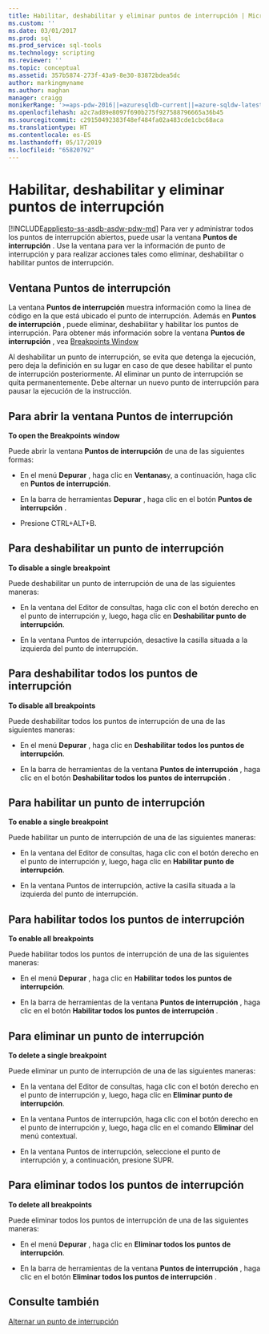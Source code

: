 ```yaml
---
title: Habilitar, deshabilitar y eliminar puntos de interrupción | Microsoft Docs
ms.custom: ''
ms.date: 03/01/2017
ms.prod: sql
ms.prod_service: sql-tools
ms.technology: scripting
ms.reviewer: ''
ms.topic: conceptual
ms.assetid: 357b5874-273f-43a9-8e30-83872bdea5dc
author: markingmyname
ms.author: maghan
manager: craigg
monikerRange: '>=aps-pdw-2016||=azuresqldb-current||=azure-sqldw-latest||>=sql-server-2016||=sqlallproducts-allversions||>=sql-server-linux-2017||=azuresqldb-mi-current'
ms.openlocfilehash: a2c7ad89e8097f690b275f927588796665a36b45
ms.sourcegitcommit: c29150492383f48ef484fa02a483cde1cbc68aca
ms.translationtype: HT
ms.contentlocale: es-ES
ms.lasthandoff: 05/17/2019
ms.locfileid: "65820792"
---
```

# <a name="enable-disable-and-delete-breakpoints"></a>Habilitar, deshabilitar y eliminar puntos de interrupción
[!INCLUDE[appliesto-ss-asdb-asdw-pdw-md](../../includes/appliesto-ss-asdb-asdw-pdw-md.md)]
  Para ver y administrar todos los puntos de interrupción abiertos, puede usar la ventana **Puntos de interrupción** . Use la ventana para ver la información de punto de interrupción y para realizar acciones tales como eliminar, deshabilitar o habilitar puntos de interrupción.  
  
## <a name="the-breakpoints-window"></a>Ventana Puntos de interrupción  
 La ventana **Puntos de interrupción** muestra información como la línea de código en la que está ubicado el punto de interrupción. Además en **Puntos de interrupción** , puede eliminar, deshabilitar y habilitar los puntos de interrupción. Para obtener más información sobre la ventana **Puntos de interrupción** , vea [Breakpoints Window](../../relational-databases/scripting/transact-sql-debugger-breakpoints-window.md)  
  
 Al deshabilitar un punto de interrupción, se evita que detenga la ejecución, pero deja la definición en su lugar en caso de que desee habilitar el punto de interrupción posteriormente. Al eliminar un punto de interrupción se quita permanentemente. Debe alternar un nuevo punto de interrupción para pausar la ejecución de la instrucción.  
  
## <a name="to-open-the-breakpoints-window"></a>Para abrir la ventana Puntos de interrupción  
 **To open the Breakpoints window**  
  
 Puede abrir la ventana **Puntos de interrupción** de una de las siguientes formas:  
  
-   En el menú **Depurar** , haga clic en **Ventanas**y, a continuación, haga clic en **Puntos de interrupción**.  
  
-   En la barra de herramientas **Depurar** , haga clic en el botón **Puntos de interrupción** .  
  
-   Presione CTRL+ALT+B.  
  
## <a name="to-disable-a-single-breakpoint"></a>Para deshabilitar un punto de interrupción  
 **To disable a single breakpoint**  
  
 Puede deshabilitar un punto de interrupción de una de las siguientes maneras:  
  
-   En la ventana del Editor de consultas, haga clic con el botón derecho en el punto de interrupción y, luego, haga clic en **Deshabilitar punto de interrupción**.  
  
-   En la ventana Puntos de interrupción, desactive la casilla situada a la izquierda del punto de interrupción.  
  
## <a name="to-disable-all-breakpoints"></a>Para deshabilitar todos los puntos de interrupción  
 **To disable all breakpoints**  
  
 Puede deshabilitar todos los puntos de interrupción de una de las siguientes maneras:  
  
-   En el menú **Depurar** , haga clic en **Deshabilitar todos los puntos de interrupción**.  
  
-   En la barra de herramientas de la ventana **Puntos de interrupción** , haga clic en el botón **Deshabilitar todos los puntos de interrupción** .  
  
## <a name="to-enable-a-single-breakpoint"></a>Para habilitar un punto de interrupción  
 **To enable a single breakpoint**  
  
 Puede habilitar un punto de interrupción de una de las siguientes maneras:  
  
-   En la ventana del Editor de consultas, haga clic con el botón derecho en el punto de interrupción y, luego, haga clic en **Habilitar punto de interrupción**.  
  
-   En la ventana Puntos de interrupción, active la casilla situada a la izquierda del punto de interrupción.  
  
## <a name="to-enable-all-breakpoints"></a>Para habilitar todos los puntos de interrupción  
 **To enable all breakpoints**  
  
 Puede habilitar todos los puntos de interrupción de una de las siguientes maneras:  
  
-   En el menú **Depurar** , haga clic en **Habilitar todos los puntos de interrupción**.  
  
-   En la barra de herramientas de la ventana **Puntos de interrupción** , haga clic en el botón **Habilitar todos los puntos de interrupción** .  
  
## <a name="to-delete-a-single-breakpoint"></a>Para eliminar un punto de interrupción  
 **To delete a single breakpoint**  
  
 Puede eliminar un punto de interrupción de una de las siguientes maneras:  
  
-   En la ventana del Editor de consultas, haga clic con el botón derecho en el punto de interrupción y, luego, haga clic en **Eliminar punto de interrupción**.  
  
-   En la ventana Puntos de interrupción, haga clic con el botón derecho en el punto de interrupción y, luego, haga clic en el comando **Eliminar** del menú contextual.  
  
-   En la ventana Puntos de interrupción, seleccione el punto de interrupción y, a continuación, presione SUPR.  
  
## <a name="to-delete-all-breakpoints"></a>Para eliminar todos los puntos de interrupción  
 **To delete all breakpoints**  
  
 Puede eliminar todos los puntos de interrupción de una de las siguientes maneras:  
  
-   En el menú **Depurar** , haga clic en **Eliminar todos los puntos de interrupción**.  
  
-   En la barra de herramientas de la ventana **Puntos de interrupción** , haga clic en el botón **Eliminar todos los puntos de interrupción** .  
  
## <a name="see-also"></a>Consulte también  
 [Alternar un punto de interrupción](../../relational-databases/scripting/toggle-a-breakpoint.md)  
  
  
